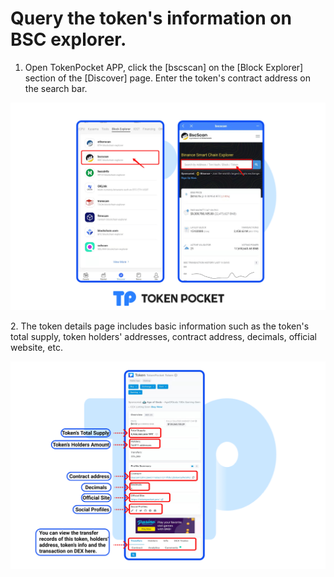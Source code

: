 # Query the token's information on BSC explorer.

1. Open TokenPocket APP, click the \[bscscan] on the \[Block Explorer] section of the \[Discover] page. Enter the token's contract address on the search bar.

![](<../../../.gitbook/assets/mb2 en.png>)

2\. The token details page includes basic information such as the token's total supply, token holders' addresses, contract address, decimals, official website, etc.

![](<../../../.gitbook/assets/Group 18927.png>)
